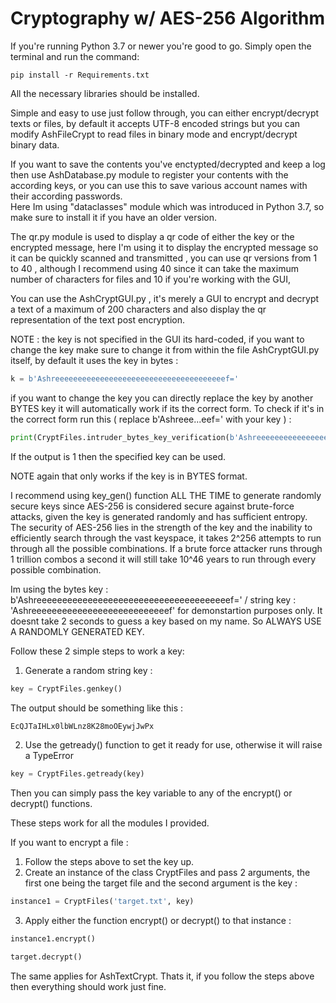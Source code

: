 # Cryptography w/ AES-256 Algorithm
If you're running Python 3.7 or newer you're good to go. 
Simply open the terminal and run the command:

```shell
pip install -r Requirements.txt
```

All the necessary libraries should be installed.

Simple and easy to use just follow through, you can either encrypt/decrypt texts or files, by default it accepts UTF-8 encoded strings but you can modify 
AshFileCrypt to read files in binary mode and encrypt/decrypt binary data.

If you want to save the contents you've enctypted/decrypted and keep a log then use AshDatabase.py module to register your contents with the according keys,
or you can use this to save various account names with their according passwords.  
Here Im using "dataclasses" module which was introduced in Python 3.7, so make sure to install it if you have an older version.

The qr.py module is used to display a qr code of either the key or the encrypted message, here I'm using it to display the encrypted message so it 
can be quickly scanned and transmitted , you can use qr versions from 1 to 40 , although I recommend using 40 since it can take the maximum number 
of characters for files and 10 if you're working with the GUI,

You can use the AshCryptGUI.py , it's merely a GUI to encrypt and decrypt a text of a maximum of 200 characters and also display the qr representation 
of the text post encryption.

NOTE : the key is not specified in the GUI its hard-coded, if you want to change the key make sure to change it from within the file AshCryptGUI.py itself, 
by default it uses the key in bytes : 
```python
k = b'Ashreeeeeeeeeeeeeeeeeeeeeeeeeeeeeeeeeeeeeef='
```
if you want to change the key you can directly replace the key by another BYTES key it will automatically work if its the correct form.
To check if it's in the correct form run this ( replace b'Ashreee...eef=' with your key ) : 
```python
print(CryptFiles.intruder_bytes_key_verification(b'Ashreeeeeeeeeeeeeeeeeeeeeeeeeeeeeeeeeeeeeef='))
```
If the output is 1 then the specified key can be used.

NOTE again that only works if the key is in BYTES format.

I recommend using key_gen() function ALL THE TIME to generate randomly secure keys since AES-256 is considered secure against brute-force attacks, given the key is generated randomly and has sufficient entropy. The security of AES-256 lies in the strength of the key and the inability to efficiently search through the vast keyspace, it takes 2^256 attempts to run through all the possible combinations. If a brute force attacker runs through 1 trillion combos a second it will 
still take 10^46 years to run through every possible combination.

Im using  the bytes key :  b'Ashreeeeeeeeeeeeeeeeeeeeeeeeeeeeeeeeeeeeeef=' / string key : 'Ashreeeeeeeeeeeeeeeeeeeeeeeeeeef'   for demonstartion purposes only. 
It doesnt take 2 seconds to guess a key based on my name. So ALWAYS USE A RANDOMLY GENERATED KEY.  

Follow these 2 simple steps to work a key: 
1) Generate a random string key : 
```python
key = CryptFiles.genkey()
```
The output should be something like this : 
```python
EcQJTaIHLx0lbWLnz8K28moOEywjJwPx
```
2) Use the getready() function to get it ready for use, otherwise it will raise a TypeError
```python
key = CryptFiles.getready(key)
```
Then you can simply pass the key variable to any of the encrypt() or decrypt() functions.

These steps work for all the modules I provided.

If you want to encrypt a file : 
1) Follow the steps above to set the key up.
2) Create an instance of the class CryptFiles and pass 2 arguments, the first one being the target file and the second argument is the key : 
```python
instance1 = CryptFiles('target.txt', key)
```
3) Apply either the function encrypt() or decrypt() to that instance :
```python
instance1.encrypt()
```
```python
target.decrypt()
```

The same applies for AshTextCrypt.
Thats it, if you follow the steps above then everything should work just fine. 






